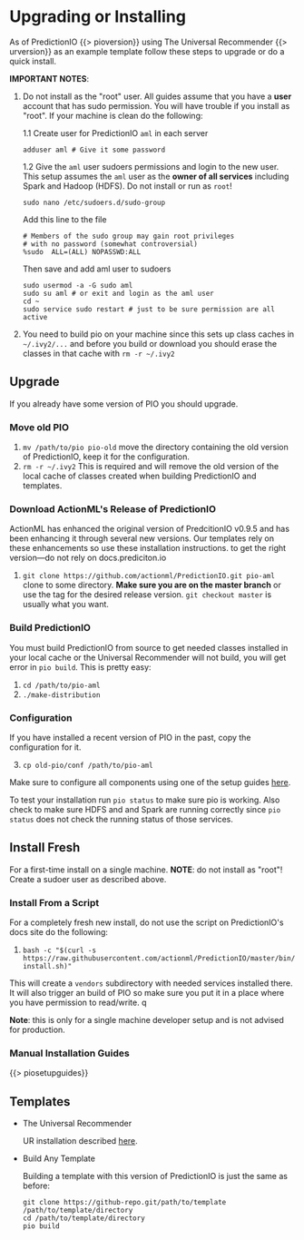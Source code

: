 # Upgrading or Installing

As of PredictionIO {{> pioversion}} using The Universal Recommender {{> urversion}} as an example template follow these steps to upgrade or do a quick install.

**IMPORTANT NOTES**: 

 1. Do not install as the "root" user. All guides assume that you have a **user** account that has sudo permission. You will have trouble if you install as "root". If your machine is clean do the following:
   
    1.1 Create user for PredictionIO `aml` in each server

        adduser aml # Give it some password

    1.2 Give the `aml` user sudoers permissions and login to the new user. This setup assumes the `aml` user as the **owner of all services** including Spark and Hadoop (HDFS). Do not install or run as `root`!

        sudo nano /etc/sudoers.d/sudo-group
    
    Add this line to the file
    
        # Members of the sudo group may gain root privileges
        # with no password (somewhat controversial)
        %sudo  ALL=(ALL) NOPASSWD:ALL

    Then save and add aml user to sudoers
    
        sudo usermod -a -G sudo aml
        sudo su aml # or exit and login as the aml user
        cd ~
        sudo service sudo restart # just to be sure permission are all active 
   
 2. You need to build pio on your machine since this sets up class caches in `~/.ivy2/...` and before you build or download you should erase the classes in that cache with `rm -r ~/.ivy2`

## Upgrade

If you already have some version of PIO you should upgrade.

### Move old PIO

 1. `mv /path/to/pio pio-old` move the directory containing the old version of PredictionIO, keep it for the configuration.
 2. `rm -r ~/.ivy2` This is required and will remove the old version of the local cache of classes created when building PredictionIO and templates.
 
### Download ActionML's Release of PredictionIO

ActionML has enhanced the original version of PredcitionIO v0.9.5 and has been enhancing it through several new versions. Our templates rely on these enhancements so use these installation instructions. to get the right version&mdash;do not rely on docs.prediciton.io

 1.  `git clone https://github.com/actionml/PredictionIO.git pio-aml` clone to some directory. **Make sure you are on the master branch** or use the tag for the desired release version. `git checkout master` is usually what you want.
 
### Build PredictionIO

You must build PredictionIO from source to get needed classes installed in your local cache or the Universal Recommender will not build, you will get error in `pio build`. This is pretty easy:

 1. `cd /path/to/pio-aml`
 2. `./make-distribution`
 
### Configuration

If you have installed a recent version of PIO in the past, copy the configuration for it.

 3. `cp old-pio/conf /path/to/pio-aml`
 
Make sure to configure all components using one of the setup guides [here](/docs/pio_quickstart).

To test your installation run `pio status` to make sure pio is working. Also check to make sure HDFS and and Spark are running correctly since `pio status` does not check the running status of those services.

## Install Fresh

For a first-time install on a single machine. **NOTE**: do not install as "root"! Create a sudoer user as described above.

### Install From a Script

For a completely fresh new install, do not use the script on PredictionIO's docs site do the following:

 1. `bash -c "$(curl -s https://raw.githubusercontent.com/actionml/PredictionIO/master/bin/install.sh)"`
 
This will create a `vendors` subdirectory with needed services installed there. It will also trigger an build of PIO so make sure you put it in a place where you have permission to read/write. q

**Note**: this is only for a single machine developer setup and is not advised for production.

### Manual Installation Guides

{{> piosetupguides}}

## Templates
 
 - The Universal Recommender
 
   UR installation described [here](/docs/ur_quickstart).
  
 - Build Any Template

   Building a template with this version of PredictionIO is just the same as before:

       git clone https://github-repo.git/path/to/template /path/to/template/directory
       cd /path/to/template/directory
       pio build

